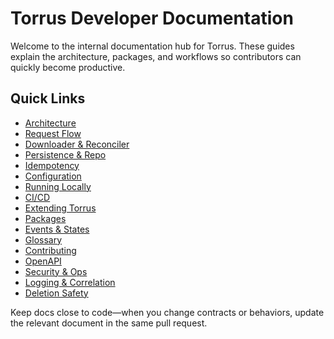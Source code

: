 # Torrus Developer Documentation

Welcome to the internal documentation hub for Torrus.
These guides explain the architecture, packages, and workflows so
contributors can quickly become productive.

## Quick Links
- [Architecture](architecture.md)
- [Request Flow](request-flow.md)
- [Downloader & Reconciler](downloader-and-reconciler.md)
- [Persistence & Repo](persistence-and-repo.md)
- [Idempotency](idempotency.md)
- [Configuration](configuration.md)
- [Running Locally](running-locally.md)
- [CI/CD](ci-cd.md)
- [Extending Torrus](extending.md)
- [Packages](packages.md)
- [Events & States](events-and-states.md)
- [Glossary](glossary.md)
- [Contributing](contributing.md)
- [OpenAPI](openapi.md)
- [Security & Ops](security-and-ops.md)
- [Logging & Correlation](logging-and-correlation.md)
- [Deletion Safety](deletion-safety.md)

Keep docs close to code—when you change contracts or behaviors,
update the relevant document in the same pull request.
